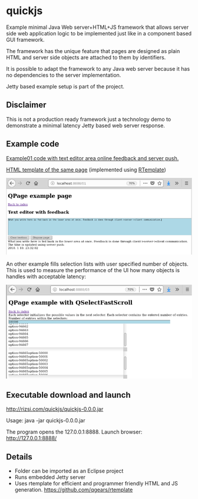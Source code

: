 # quickjs

Example minimal Java Web server+HTML+JS framework that allows server side web application logic to be implemented just like in a component based GUI framework.

The framework has the unique feature that pages are designed as plain HTML and server side objects are attached to them by identifiers.

It is possible to adapt the framework to any Java web server because it has no dependencies to the server implementation.

Jetty based example setup is part of the project.

## Disclaimer

This is not a production ready framework just a technology demo to demonstrate a minimal latency Jetty based web server response.

## Example code

[Example01 code with text editor area online feedback and server push.](https://github.com/rizsi/quickjs/blob/ada96b2110cfbbcb832722896f7bbb26e4072ff0/quickjs-example/src/hu/qgears/quickjs/qpage/example/QExample01.java#L18)

[HTML template of the same page](https://github.com/rizsi/quickjs/blob/ada96b2110cfbbcb832722896f7bbb26e4072ff0/quickjs-example/template/hu/qgears/quickjs/qpage/example/QExample01.java.rt#L58) (implemented using [RTemplate](https://github.com/qgears/rtemplate))

![The example running](example01.png)

An other example fills selection lists with user specified number of objects. This is used to measure the performance of the UI how many objects is handles with acceptable latency:

![Huge selection list](select-from-100000-options.png)


## Executable download and launch

http://rizsi.com/quickjs/quickjs-0.0.0.jar

Usage: java -jar quickjs-0.0.0.jar

The program opens the 127.0.0.1:8888. Launch browser: http://127.0.0.1:8888/

## Details

* Folder can be imported as an Eclipse project
* Runs embedded Jetty server
* Uses rtemplate for efficient and programmer friendly HTML and JS generation. https://github.com/qgears/rtemplate
